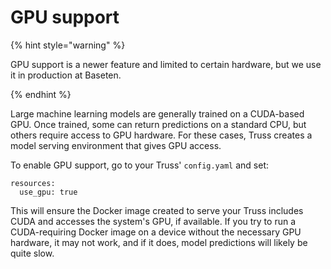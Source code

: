 # GPU support

{% hint style="warning" %}

GPU support is a newer feature and limited to certain hardware, but we use it in production at Baseten.

{% endhint %}

Large machine learning models are generally trained on a CUDA-based GPU. Once trained, some can return predictions on a standard CPU, but others require access to GPU hardware. For these cases, Truss creates a model serving environment that gives GPU access.

To enable GPU support, go to your Truss' `config.yaml` and set:

```
resources:
  use_gpu: true
```

This will ensure the Docker image created to serve your Truss includes CUDA and accesses the system's GPU, if available. If you try to run a CUDA-requiring Docker image on a device without the necessary GPU hardware, it may not work, and if it does, model predictions will likely be quite slow.
